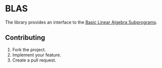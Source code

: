 # BLAS

The library provides an interface to the [Basic Linear Algebra Subprograms][1].

## Contributing

1. Fork the project.
2. Implement your feature.
3. Create a pull request.

[1]: http://www.netlib.org/blas/
